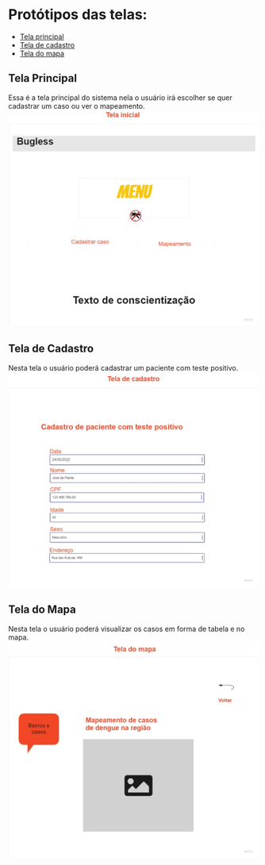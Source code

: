 # Protótipos das telas:

* [Tela principal](#tela-principal)
* [Tela de cadastro](#tela-de-cadastro)
* [Tela do mapa](#tela-do-mapa)

## Tela Principal
Essa é a tela principal do sistema nela o usuário irá escolher se quer cadastrar um caso ou ver o mapeamento. 
![image](https://github.com/more-devs-2-blu/bugless/blob/main/docs/prototipa%C3%A7%C3%A3o/tela_inicial.jpg)

## Tela de Cadastro
Nesta tela o usuário poderá cadastrar um paciente com teste positivo.
![Image](https://github.com/more-devs-2-blu/bugless/blob/main/docs/prototipa%C3%A7%C3%A3o/tela_cadastro.jpg)

## Tela do Mapa
Nesta tela o usuário poderá visualizar os casos em forma de tabela e no mapa.
![Image](https://github.com/more-devs-2-blu/bugless/blob/main/docs/prototipa%C3%A7%C3%A3o/tela_mapa.jpg)
